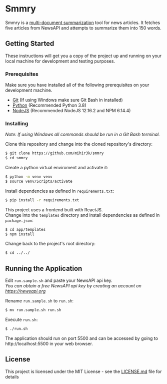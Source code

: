 # Smmry

Smmry is a [multi-document summarization](https://en.wikipedia.org/wiki/Multi-document_summarization) tool for news articles. It fetches five articles from NewsAPI and attempts to summarize them into 150 words.

## Getting Started

These instructions will get you a copy of the project up and running on your local machine for development and testing purposes.

### Prerequisites

Make sure you have installed all of the following prerequisites on your development machine.
- [Git](https://git-scm.com/downloads) (If using Windows make sure Git Bash in installed)
- [Python](https://www.python.org/downloads/) (Recommended Python 3.8)
- [NodeJS](https://nodejs.org/en/download/) (Recommended NodeJS 12.16.2 and NPM 6.14.4)



### Installing

*Note: If using Windows all commands should be run in a Git Bash terminal.*

Clone this repository and change into the cloned repository's directory:
```sh
$ git clone https://github.com/mihir3k/smmry
$ cd smmry
```

Create a python virtual enviroment and activate it:
```sh
$ python -m venv venv
$ source venv/Scripts/activate
```

Install dependencies as defined in `requirements.txt`:
```sh
$ pip install -r requirements.txt
```

This project uses a frontend built with ReactJS.  
Change into the `templates` directory and install dependencies as defined in `package.json`:
```sh
$ cd app/templates
$ npm install
```

Change back to the project's root directory:
```sh
$ cd ../../
```

## Running the Application

Edit `run.sample.sh` and paste your NewsAPI api key.  
*You can obtain a free NewsAPI api key by creating an account on https://newsapi.org*

Rename `run.sample.sh` to `run.sh`:
```sh
$ mv run.sample.sh run.sh
```

Execute `run.sh`:
```sh
$ ./run.sh
```

The application should run on port 5500 and can be accessed by going to http://localhost:5500 in your web browser.


## License

This project is licensed under the MIT License - see the [LICENSE.md](https://github.com/mihir3k/smmry/blob/master/LICENSE.md) file for details
